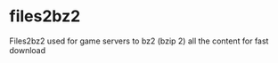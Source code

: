 files2bz2
=========

Files2bz2  used for game servers to bz2 (bzip 2) all the content for fast download
